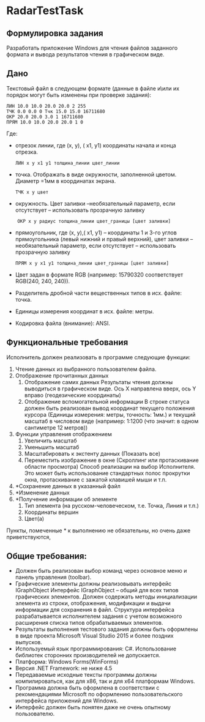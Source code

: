 # RadarTestTask

## Формулировка задания
Разработать приложение Windows для чтения файлов заданного формата и вывода результатов чтения в графическом виде.

## Дано
Текстовый файл в следующем формате (данные в файле и\или их порядок могут быть изменены при проверке задания):
```
ЛИН 10.0 10.0 20.0 20.0 2 255
ТЧК 0.0 0.0 0 Тчк 15.0 15.0 16711680
ОКР 20.0 20.0 3.0 1 16711680
ПРЯМ 10.0 10.0 20.0 20.0 1 0
```
Где:
- отрезок линии, где (x, y), ( x1, y1) координаты начала и конца отрезка.
	```
	ЛИН x y x1 y1 толщина_линии цвет_линии
	```
- точка. Отображать в виде окружности, заполненной цветом. Диаметр =1мм в координатах экрана.
	```
	ТЧК x y цвет
	```
- окружность. Цвет заливки –необязательный параметр, если отсутствует – использовать прозрачную заливку
```
	ОКР x y радиус толщина_линии цвет_границы [цвет заливки]
```
- прямоугольник, где (x, y),( x1, y1) – координаты 1 и 3-го углов прямоугольника (левый нижний и правый верхний), цвет заливки –необязательный параметр, если отсутствует – использовать прозрачную заливку
	```
	ПРЯМ x y x1 y1 толщина_линии цвет_границы [цвет заливки]
	```

- Цвет задан в формате RGB (например: 15790320 соответствует RGB(240, 240, 240)).
- Разделитель дробной части вещественных типов в исх. файле: точка.
- Единицы измерения координат в исх. файле: метры.
- Кодировка файла (внимание): ANSI.

## Функциональные требования
Исполнитель должен реализовать в программе следующие функции:
1. Чтение данных из выбранного пользователем файла.
2. Отображение прочитанных данных
	1. Отображение самих данных
	Результаты чтения должны выводиться в графическом виде. Ось X направлена вверх, ось Y вправо (геодезические координаты)
	2. Отображение вспомогательной информации
	В строке статуса должен быть реализован вывод координат текущего положения курсора (Единицы измерения: метры, точность: 1мм.) и текущий масштаб в числовом виде (например: 1:1200 (что значит: в одном сантиметре 12 метров))
3. Функции управления отображением
	1. Увеличить масштаб
	2. Уменьшить масштаб
	3. Масштабировать к экстенту данных (Показать все)
	4. Переместить изображение в окне (Скроллинг или протаскивание области просмотра) Способ реализации на выбор Исполнителя. Это может быть использование стандартных полос прокрутки окна, протаскивание с зажатой клавишей мыши и т.п.
4. *Сохранение данных в указанный файл
5. *Изменение данных
6. *Получение информации об элементе
	1. Тип элемента (на русском-человеческом, т.е. Точка, Линия и т.п.)
	2. Координаты вершин
	3. Цвет(а)

Пункты, помеченные * к выполнению не обязательны, но очень даже приветствуются,

## Общие требования:
- Должен быть реализован выбор команд через основное меню и панель управления (toolbar).
- Графические элементы должны реализовывать интерфейс IGraphObject Интерфейс IGraphObject – общий для всех типов графических элементов. Должен содержать методы инициализации элемента из строки, отображения, модификации и выдачи информации для сохранения в файл. Структура интерфейса разрабатывается исполнителем задания с учетом возможного расширения списка типов обрабатываемых элементов.
- Результаты выполнения тестового задания должны быть оформлены в виде проекта Microsoft Visual Studio 2015 и более поздних выпусков.
- Используемый язык программирования: C#. Использование библиотек сторонних производителей не допускается.
- Платформа: Windows Forms(WinForms)
- Версия .NET Framework: не ниже 4.5
- Передаваемые исходные тексты программы должны компилироваться, как для x86, так и для x64 платформам Windows.
- Программа должна быть оформлена в соответствии с рекомендациями Microsoft по оформлению пользовательского интерфейса приложений для Windows.
- Интерфейс должен быть понятен даже не очень опытному пользователю.
